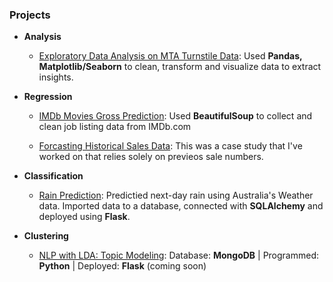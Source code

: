 ### **Projects**

* **Analysis**
  * [Exploratory Data Analysis on MTA Turnstile Data](https://github.com/berkmonder/dataScience-portfolio/tree/main/projects/IMDbGrossPrediction-Regression): Used **Pandas, Matplotlib/Seaborn** to clean, transform and visualize data to extract insights.

* **Regression**
  * [IMDb Movies Gross Prediction](https://github.com/berkmonder/dataScience-portfolio/tree/main/projects/IMDbGrossPrediction-Regression): Used **BeautifulSoup** to collect and clean job listing data from IMDb.com

  * [Forcasting Historical Sales Data](https://github.com/berkmonder/dataScience-portfolio/tree/main/projects/ForcastingBasedOnHistoricalData-Regression): This was a case study that I've worked on that relies solely on previeos sale numbers.

* **Classification**
  * [Rain Prediction](https://github.com/berkmonder/dataScience-portfolio/tree/main/projects/WeatherRainPrediction-Classification): Predictied next-day rain using Australia's Weather data. Imported data to a database, connected with **SQLAlchemy** and deployed using **Flask**.

* **Clustering**
  * [NLP with LDA: Topic Modeling](https://github.com/berkmonder/dataScience-portfolio/tree/main/projects/FoodReviewTopicModeling-Clustering): Database: **MongoDB** | Programmed: **Python** | Deployed: **Flask** (coming soon)